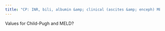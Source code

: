 ```yaml
---
title: "CP: INR, bili, albumin &amp; clinical (ascites &amp; enceph) MELD: INR, bili, Cr (complex logarithmic)"
---
```

Values for Child-Pugh and MELD?

